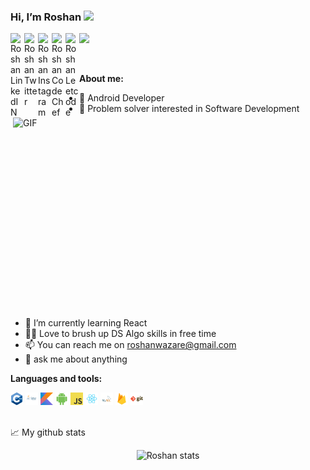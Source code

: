 ### Hi, I’m Roshan <img src="https://media.giphy.com/media/hvRJCLFzcasrR4ia7z/giphy.gif" width="25px">
<a href="https://www.linkedin.com/in/roshan-wazare-437506180/">
  <img align="left" alt="Roshan LinkedIN" width="22px" src="https://raw.githubusercontent.com/peterthehan/peterthehan/master/assets/linkedin.svg" />
</a>
<a href="https://twitter.com/Rosh_0007">
  <img align="left" alt="Roshan Twitter" width="22px" src="https://raw.githubusercontent.com/peterthehan/peterthehan/master/assets/twitter.svg" />
</a>
<a href="https://www.instagram.com/_rosh_008">
  <img align="left" alt="Roshan Instagram" width="22px" src="https://raw.githubusercontent.com/rahuldkjain/github-profile-readme-generator/master/src/images/icons/Social/instagram.svg" />
</a>
<a href="https://www.codechef.com/users/roshan_wazare">
  <img align="left" alt="Roshan CodeChef" width="22px" src="https://camo.githubusercontent.com/b72ea44d92dd67ad610334c8293caf1852527b39d3c45926b6c5f084d49e748d/68747470733a2f2f63646e2e6a7364656c6976722e6e65742f6e706d2f73696d706c652d69636f6e7340332e312e302f69636f6e732f636f6465636865662e737667" />
</a>

<a href="https://leetcode.com/Rosh_008/">
  <img align="left" alt="Roshan Leetcode" width="22px" src="https://raw.githubusercontent.com/rahuldkjain/github-profile-readme-generator/master/src/images/icons/Social/leet-code.svg" />
</a>

![](https://visitor-badge-reloaded.herokuapp.com/badge?page_id=Rosh008)

<br />

  <img align="right" alt="GIF" src="https://github.com/abhisheknaiidu/abhisheknaiidu/blob/master/code.gif?raw=true" width="500" height="320" />

**About me:**  

- 📱  Android Developer
- 👀 Problem solver interested in Software Development
- 🌱 I’m currently learning React
- 👨‍💻 Love to brush up DS Algo skills in free time
- 📫 You can reach me on roshanwazare@gmail.com
- 💬 ask me about anything

**Languages and tools:**  

<code><img height="20" src="https://raw.githubusercontent.com/github/explore/80688e429a7d4ef2fca1e82350fe8e3517d3494d/topics/cpp/cpp.png"></code>
<code><img height="20" src="https://raw.githubusercontent.com/github/explore/80688e429a7d4ef2fca1e82350fe8e3517d3494d/topics/java/java.png"></code>
<code><img height="20" src="https://raw.githubusercontent.com/github/explore/80688e429a7d4ef2fca1e82350fe8e3517d3494d/topics/kotlin/kotlin.png"></code>
<code><img height="20" src="https://raw.githubusercontent.com/github/explore/80688e429a7d4ef2fca1e82350fe8e3517d3494d/topics/android/android.png"></code>
<code><img height="20" src="https://raw.githubusercontent.com/github/explore/80688e429a7d4ef2fca1e82350fe8e3517d3494d/topics/javascript/javascript.png"></code>
<code><img height="20" src="https://raw.githubusercontent.com/github/explore/80688e429a7d4ef2fca1e82350fe8e3517d3494d/topics/react/react.png"></code>
<code><img height="20" src="https://raw.githubusercontent.com/github/explore/80688e429a7d4ef2fca1e82350fe8e3517d3494d/topics/mysql/mysql.png"></code>
<code><img height="20" src="https://raw.githubusercontent.com/github/explore/80688e429a7d4ef2fca1e82350fe8e3517d3494d/topics/firebase/firebase.png"></code>
<code><img height="20" src="https://raw.githubusercontent.com/github/explore/80688e429a7d4ef2fca1e82350fe8e3517d3494d/topics/git/git.png"></code>


<br/>
📈 My github stats

<p align="center"> <img src="https://github-readme-stats.vercel.app/api?username=Rosh008&show_icons=true&theme=gotham" alt="Roshan stats" />


<!---
Rosh008/Rosh008 is a ✨ special ✨ repository because its `README.md` (this file) appears on your GitHub profile.
You can click the Preview link to take a look at your changes.
--->
